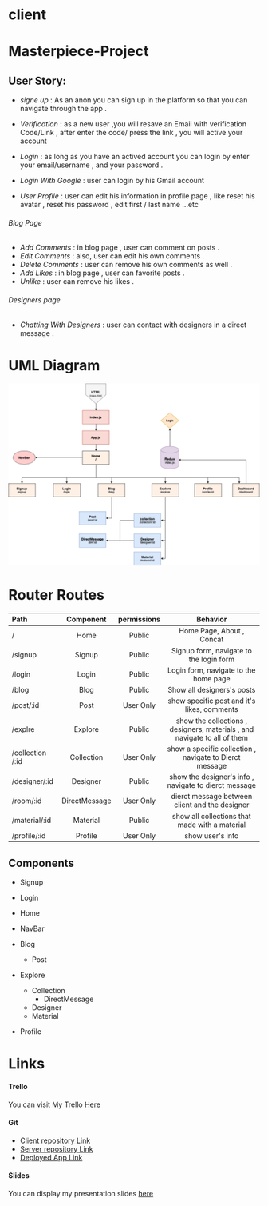 # client


# Masterpiece-Project

## User Story: 
- *signe up* : As an anon you can sign up in the platform so that you can navigate through the app . 
- *Verification* : as a new user ,you will resave an Email with verification Code/Link  , after enter the code/ press the link , you will active your account 

- *Login* : as long as you have an actived account you can login by enter your email/username , and your password . 

- *Login With Google* : user can login by his Gmail account
- *User Profile* : user can edit his information in profile page , like reset his avatar , reset his password , edit first / last name ...etc 

###### Blog Page
- *Add Comments* : in blog page , user can comment on posts .
- *Edit Comments* : also, user can edit his own comments . 
- *Delete Comments* :  user can remove his own comments as well . 
- *Add Likes* : in blog page , user can favorite posts .
- *Unlike* :  user can remove his likes .


###### Designers page 

- *Chatting With Designers* : user can contact with designers in a direct message . 



# UML Diagram 

![uml](./diagrams/uml.png)



# Router Routes

| Path              | Component         |   permissions     |                           Behavior                                               |               
| :---              |     :---:         |     :---:         |                             :---:                                                |
| /                 |     Home          |      Public       |    Home Page, About , Concat                                                     |
| /signup           |     Signup        |      Public       |    Signup form, navigate to the login form                                       |
| /login            |     Login         |      Public       |    Login form, navigate to the home page                                         |
| /blog             |     Blog          |      Public       |    Show all designers's posts                                                    |
| /post/:id         |     Post          |     User Only     |    show specific post and it's likes, comments                                   |
| /explre           |     Explore       |      Public       |    show the collections , designers, materials , and navigate to all of them     |
| /collection /:id  |     Collection    |     User Only     |    show a specific collection , navigate to Dierct message                       |
| /designer/:id     |     Designer      |      Public       |    show the designer's info , navigate to dierct message                         |
| /room/:id         |  DirectMessage    |     User Only     |    dierct message between client and the designer                                |
| /material/:id     |     Material      |      Public       |    show all collections that made with a material                                |
| /profile/:id      |     Profile       |     User Only     |    show user's info                                                              |
 


## Components

* Signup 
* Login 
* Home 
* NavBar
* Blog
   - Post
* Explore
  - Collection
    - DirectMessage
  - Designer
  - Material

* Profile


# Links

#### Trello 
You can visit My Trello [Here](https://trello.com/b/v5XlqqjM/mp-project-lama)

#### Git
- [Client repository Link](https://github.com/MP-Project-Lama/client)
- [Server repository Link](https://github.com/MP-Project-Lama/server)
- [Deployed App Link ](https://github.com/MP-Project-Lama/server)

#### Slides
 You can display my presentation slides [here](https://github.com/MP-Project-Lama/server)
